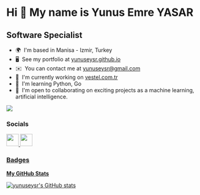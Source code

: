 Hi 👋 My name is Yunus Emre YASAR
===============================

Software Specialist
-----------------------------

* 🌍  I'm based in Manisa - Izmir, Turkey
* 🖥️  See my portfolio at [yunuseysr.github.io](http://yunuseysr.github.io)
* ✉️  You can contact me at [yunuseysr@gmail.com](mailto:yunuseysr@gmail.com)
* 🚀  I'm currently working on [vestel.com.tr](http://vestel.com.tr)
* 🧠  I'm learning Python, Go
* 🤝  I'm open to collaborating on exciting projects as a machine learning, artificial intelligence.

<a href="https://www.github.com/yunuseysr" target="_blank" rel="noreferrer"><img src="https://img.shields.io/github/followers/yunuseysr?logo=github&style=for-the-badge&color=0891b2&labelColor=1c1917" /></a>



### Socials

<p align="left"> </a> <a href="https://www.github.com/yunuseysr" target="_blank" rel="noreferrer"><img src="https://raw.githubusercontent.com/danielcranney/readme-generator/main/public/icons/socials/github.svg" width="32" height="32" /> <a href="https://www.linkedin.com/in/yunusemreyasar" target="_blank" rel="noreferrer"><img src="https://raw.githubusercontent.com/danielcranney/readme-generator/main/public/icons/socials/linkedin.svg" width="32" height="32" /></p>

### Badges

<b>My GitHub Stats</b>

<a href="http://www.github.com/yunuseysr"><img src="https://github-readme-stats.vercel.app/api?username=yunuseysr&show_icons=true&hide=contribs&count_private=true&title_color=0891b2&text_color=ffffff&icon_color=0891b2&bg_color=1c1917&hide_border=true&show_icons=true" alt="yunuseysr's GitHub stats" /></a>
